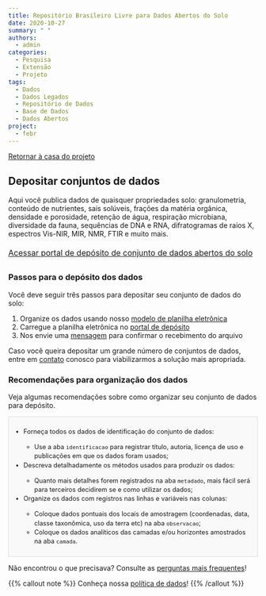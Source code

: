 ```yaml
---
title: Repositório Brasileiro Livre para Dados Abertos do Solo
date: 2020-10-27
summary: " "
authors:
  - admin
categories:
  - Pesquisa
  - Extensão
  - Projeto
tags:
  - Dados
  - Dados Legados
  - Repositório de Dados
  - Base de Dados
  - Dados Abertos
project:
  - febr
---
```


[<i class="fa fa-home" aria-hidden="true"></i> Retornar à casa do projeto](/febr)

## Depositar conjuntos de dados

Aqui você publica dados de quaisquer propriedades solo: granulometria, conteúdo de nutrientes, sais solúveis, frações da matéria orgânica, densidade e porosidade, retenção de água, respiração microbiana, diversidade da fauna, sequências de DNA e RNA, difratogramas de raios X, espectros Vis-NIR, MIR, NMR, FTIR e muito mais.

<a href="https://cloud.utfpr.edu.br/index.php/s/Eh0FQpm9YfHYfLX" class="btn btn-primary btn-lg btn-block" role="button" style="font-size: 1rem; line-height: 2;">
  Acessar portal de depósito de conjunto de dados abertos do solo
</a>

### Passos para o depósito dos dados

Você deve seguir três passos para depositar seu conjunto de dados do solo:

1. Organize os dados usando nosso [modelo de planilha eletrônica](https://docs.google.com/spreadsheets/d/1rXIiT1zSYhFegSdAvE0yJX16q-bvXVNpYIYdd5YgjhI)
1. Carregue a planilha eletrônica no [portal de depósito](https://cloud.utfpr.edu.br/index.php/s/Eh0FQpm9YfHYfLX)
1. Nos envie uma [mensagem](../../#contato) para confirmar o recebimento do arquivo

Caso você queira depositar um grande número de conjuntos de dados, entre em [contato](../../#contato) conosco para viabilizarmos a solução mais apropriada.

### Recomendações para organização dos dados

Veja algumas recomendações sobre como organizar seu conjunto de dados para depósito.

<div style="border: 1px solid #ddd; padding: 8px; background-color: #f9f9f9; font-size: 0.8rem; line-height: 1.43; vertical-align: top; box-sizing: border-box;">
  <ul>
    <li>Forneça todos os dados de identificação do conjunto de dados:</li>
    <ul>
      <li>Use a aba <code>identificacao</code> para registrar título, autoria, licença de uso e publicações em que os dados foram usados;</li>
    </ul>
    <li>Descreva detalhadamente os métodos usados para produzir os dados:</li>
    <ul>
      <li>Quanto mais detalhes forem registrados na aba <code>metadado</code>, mais fácil será para terceiros decidirem se e como utilizar os dados;</li>
    </ul>
    <li>Organize os dados com registros nas linhas e variáveis nas colunas:</li>
    <ul>
      <li>Coloque dados pontuais dos locais de amostragem (coordenadas, data, classe taxonômica, uso da terra etc) na aba <code>observacao</code>;</li>
      <li>Coloque os dados analíticos das camadas e/ou horizontes amostrados na aba <code>camada</code>.</li>
    </ul>
  </ul>
</div>

Não encontrou o que precisava? Consulte as [perguntas mais frequentes](/febr/faq)!

{{% callout note %}}
  Conheça nossa [política de dados](https://docs.google.com/document/d/11c0HzGdT51xPEc6V7WLqTaOjX6AAfsZC9O9uMxTcmW0)!
{{% /callout %}}